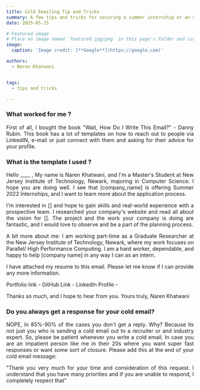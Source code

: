 ```yaml
---
title: Cold Emailing Tip and Tricks
summary: A few tips and tricks for securing a summer internship or an oncampus job to gain some hands on experience
date: 2025-05-25

# Featured image
# Place an image named `featured.jpg/png` in this page's folder and customize its options here.
image:
  caption: 'Image credit: [**Google**](https://google.com)'

authors:
  - Naren Khatwani


tags:
  - tips and tricks

---
```

### What worked for me ?
<div style="text-align: justify;">First of all, I bought the book "Wait, How Do I Write This Email?" - Danny Rubin. This book has a lot of templates on how to reach out to people via LinkedIN, e-mail or just connect with them and asking for their advice for your profile.<div>

### What is the template I used ?
<div style="text-align: justify;">
Hello ____ ,
My name is Naren Khatwani, and I'm a Master's Student at New Jersey Institute of Technology, Newark, majoring in Computer Science. I hope you are doing well.
I see that [company_name] is offering Summer 2022 Internships, and I want to learn more about the application process.

I'm interested in [] and hope to gain skills and real-world experience with a prospective team. I researched your company's website and read all about the vision for []. The project and the work your company is doing are fantastic, and I would love to observe and be a part of the planning process.

A bit more about me: I am working part-time as a Graduate Researcher at the New Jersey Institute of Technology, Newark, where my work focuses on Parallel/ High Performance Computing. I am a hard worker, dependable, and happy to help [company name] in any way I can as an intern.

I have attached my resume to this email. Please let me know if I can provide any more information.

Portfolio link - 
GitHub Link -
LinkedIn Profile -

Thanks so much, and I hope to hear from you.
Yours truly,
Naren Khatwani
<div>

### Do you always get a response for your cold email?

<div style="text-align: justify;"> NOPE, In 85%-90% of the cases you don't get a reply. Why? Because its not just you who is sending a cold email out to a recruiter or and industry expert. So, please be patient whenever you write a cold email. In case you are an impatient person like me in their 20s where you want super fast responses or want some sort of closure. Please add this at the end of your cold email message:

"Thank you very much for your time and consideration of this request. I understand that you have many priorities and if you are unable to respond, I completely respect that"
<div>

<div style="text-align: justify;">


<div>